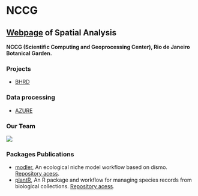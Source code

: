 # NCCG

## [Webpage](https://nccg.github.io/) of Spatial Analysis 

**NCCG (Scientific Computing and Geoprocessing Center), Rio de Janeiro Botanical Garden.**

### Projects 

- [BHRD](https://github.com/Projeto-BHRD-INMA)

### Data processing 

- [AZURE](https://portal.azure.com/#home)

###  <span style="color:black"> Our Team </span>

![](https://i.imgur.com/weXG4Am.png)


### Packages Publications 

- [modler](https://www.biorxiv.org/content/10.1101/2020.04.01.021105v1), An ecological niche model workflow based on dismo. [Repository acess](https://github.com/Model-R/modleR).
- [plantR](https://www.biorxiv.org/content/10.1101/2021.04.06.437754v1), An R package and workflow for managing species records from biological collections.  [Repository acess](https://github.com/LimaRAF/plantR).




